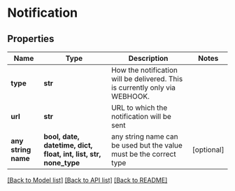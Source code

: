# Notification


## Properties
Name | Type | Description | Notes
------------ | ------------- | ------------- | -------------
**type** | **str** | How the notification will be delivered. This is currently only via WEBHOOK. | 
**url** | **str** | URL to which the notification will be sent | 
**any string name** | **bool, date, datetime, dict, float, int, list, str, none_type** | any string name can be used but the value must be the correct type | [optional]

[[Back to Model list]](../README.md#documentation-for-models) [[Back to API list]](../README.md#documentation-for-api-endpoints) [[Back to README]](../README.md)


